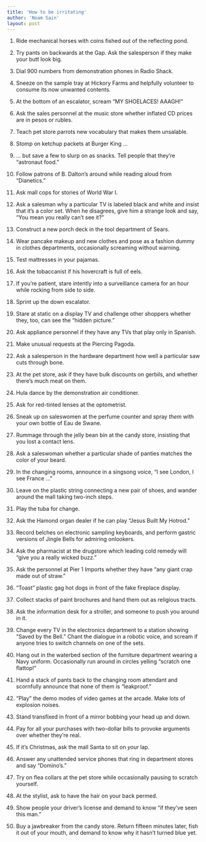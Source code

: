 ```yaml
---
title: 'How to be irritating'
author: 'Noam Sain'
layout: post
---
```


1. Ride mechanical horses with coins fished out of the reflecting pond.

2. Try pants on backwards at the Gap. Ask the salesperson if they make your butt look big.

3. Dial 900 numbers from demonstration phones in Radio Shack.

4. Sneeze on the sample tray at Hickory Farms and helpfully volunteer to consume its now unwanted contents.

5. At the bottom of an escalator, scream “MY SHOELACES! AAAGH!”

6. Ask the sales personnel at the music store whether inflated CD prices are in pesos or rubles.

7. Teach pet store parrots new vocabulary that makes them unsalable.

8. Stomp on ketchup packets at Burger King …

9. … but save a few to slurp on as snacks. Tell people that they’re “astronaut food.”

10. Follow patrons of B. Dalton’s around while reading aloud from “Dianetics.”

11. Ask mall cops for stories of World War I.

12. Ask a salesman why a particular TV is labeled black and white and insist that it’s a color set. When he disagrees, give him a strange look and say, “You mean you really can’t see it?”

13. Construct a new porch deck in the tool department of Sears.

14. Wear pancake makeup and new clothes and pose as a fashion dummy in clothes departments, occasionally screaming without warning.

15. Test mattresses in your pajamas.

16. Ask the tobaccanist if his hovercraft is full of eels.

17. If you’re patient, stare intently into a surveillance camera for an hour while rocking from side to side.

18. Sprint up the down escalator.

19. Stare at static on a display TV and challenge other shoppers whether they, too, can see the “hidden picture.”

20. Ask appliance personnel if they have any TVs that play only in Spanish.

21. Make unusual requests at the Piercing Pagoda.

22. Ask a salesperson in the hardware department how well a particular saw cuts through bone.

23. At the pet store, ask if they have bulk discounts on gerbils, and whether there’s much meat on them.

24. Hula dance by the demonstration air conditioner.

25. Ask for red-tinted lenses at the optometrist.

26. Sneak up on saleswomen at the perfume counter and spray *them* with your own bottle of Eau de Swane.

27. Rummage through the jelly bean bin at the candy store, insisting that you lost a contact lens.

28. Ask a saleswoman whether a particular shade of panties matches the color of your beard.

29. In the changing rooms, announce in a singsong voice, “I see London, I see France …”

30. Leave on the plastic string connecting a new pair of shoes, and wander around the mall taking two-inch steps.

31. Play the tuba for change.

32. Ask the Hamond organ dealer if he can play “Jesus Built My Hotrod.”

33. Record belches on electronic sampling keyboards, and perform gastric versions of Jingle Bells for admiring onlookers.

34. Ask the pharmacist at the drugstore which leading cold remedy will “give you a really wicked buzz.”

35. Ask the personnel at Pier 1 Imports whether they have “any giant crap made out of straw.”

36. “Toast” plastic gag hot dogs in front of the fake fireplace display.

37. Collect stacks of paint brochures and hand them out as religious tracts.

38. Ask the information desk for a stroller, and someone to push you around in it.

39. Change every TV in the electronics department to a station showing “Saved by the Bell.” Chant the dialogue in a robotic voice, and scream if anyone tries to switch channels on one of the sets.

40. Hang out in the waterbed section of the furniture department wearing a Navy uniform. Occasionally run around in circles yelling “scratch one flattop!”

41. Hand a stack of pants back to the changing room attendant and scornfully announce that none of them is “leakproof.”

42. “Play” the demo modes of video games at the arcade. Make lots of explosion noises.

43. Stand transfixed in front of a mirror bobbing your head up and down.

44. Pay for all your purchases with two-dollar bills to provoke arguments over whether they’re real.

45. If it’s Christmas, ask the mall Santa to sit on *your* lap.

46. Answer any unattended service phones that ring in department stores and say “Domino’s.”

47. Try on flea collars at the pet store while occasionally pausing to scratch yourself.

48. At the stylist, ask to have the hair on your back permed.

49. Show people your driver’s license and demand to know “if they’ve seen this man.”

50. Buy a jawbreaker from the candy store. Return fifteen minutes later, fish it out of your mouth, and demand to know why it hasn’t turned blue yet.
